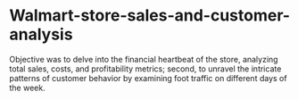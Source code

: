 # Walmart-store-sales-and-customer-analysis
Objective was to delve into the financial heartbeat of the store, analyzing total sales, costs, and profitability metrics; second, to unravel the intricate patterns of customer behavior by examining foot traffic on different days of the week.
